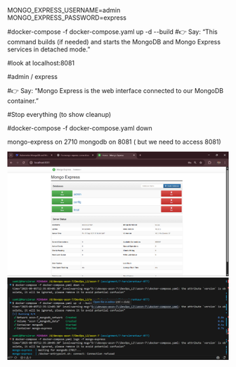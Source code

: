 MONGO_EXPRESS_USERNAME=admin
MONGO_EXPRESS_PASSWORD=express

#docker-compose -f docker-compose.yaml up -d --build
#👉 Say: “This command builds (if needed) and starts the MongoDB and Mongo Express services in detached mode.”

#look at localhost:8081

#admin / express

#👉 Say: “Mongo Express is the web interface connected to our MongoDB container.”

#Stop everything (to show cleanup)

#docker-compose -f docker-compose.yaml down

mongo-express on 2710 
mongodb on 8081 ( but we need to access 8081)

![mongo express screenshot](./screenshot_web.png)
![proof of work](./proof_of_work.png)
